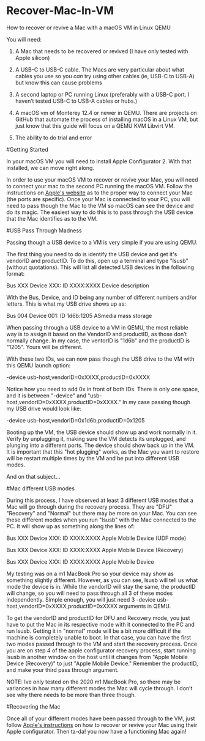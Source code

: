 # Recover-Mac-In-VM
How to recover or revive a Mac with a macOS VM in Linux QEMU

You will need:

  1. A Mac that needs to be recovered or revived (I have only tested with Apple silicon)

  2. A USB-C to USB-C cable. The Macs are very particular about what cables you use so you *can* try using other cables (ie, USB-C to USB-A) but know this can cause problems

  3. A second laptop or PC running Linux (preferably with a USB-C port. I haven’t tested USB-C to USB-A cables or hubs.)

  4. A macOS vm of Monterey 12.4 or newer in QEMU. There are projects on GitHub that automate the process of installing macOS in a Linux VM, but just know that this guide will focus on a QEMU KVM Libvirt VM.

  5. The ability to do trial and error

  #Getting Started

  In your macOS VM you will need to install Apple Configurator 2. With that installed, we can move right along. 
  
  In order to use your macOS VM to recover or revive your Mac, you will need to connect your mac to the second PC running the macOS VM. Follow the instructions on [Apple's website](https://support.apple.com/guide/apple-configurator-mac/revive-or-restore-a-mac-with-apple-silicon-apdd5f3c75ad/mac) as to the proper way to connect your Mac (the ports are specific). Once your Mac is connected to your PC, you will need to pass though the Mac to the VM so macOS can see the device and do its magic. The easiest way to do this is to pass through the USB device that the Mac identifies as to the VM.

#USB Pass Through Madness

  Passing though a USB device to a VM is very simple if you are using QEMU. 

  The first thing you need to do is identify the USB device and get it's vendorID and productID. To do this, open up a terminal and type "lsusb" (without quotations). This will list all detected USB devices in the following format:

Bus XXX Device XXX: ID XXXX:XXXX Device description

  With the Bus, Device, and ID being any number of different numbers and/or letters. This is what my USB drive shows up as:

Bus 004 Device 001: ID 1d6b:1205 ASmedia mass storage

  When passing through a USB device to a VM in QEMU, the most reliable way is to assign it based on the VendorID and productID, as those don’t normally change. In my case, the ventorID is "1d6b" and the productID is "1205". Yours will be different.

  With these two IDs, we can now pass though the USB drive to the VM with this QEMU launch option:

-device usb-host,vendorID=0xXXXX,productID=0xXXXX

  Notice how you need to add 0x in front of both IDs. There is only one space, and it is between "-device" and "usb-host,vendorID=0xXXXX,productID=0xXXXX." In my case passing though my USB drive would look like:

-device usb-host,vendorID=0x1d6b,productID=0x1205

  Booting up the VM, the USB device should show up and work normally in it. Verify by unplugging it, making sure the VM detects its unplugged, and plunging into a different ports. The device should show back up in the VM. It is important that this "hot plugging" works, as the Mac you want to restore will be restart multiple times by the VM and be put into different USB modes.

And on that subject...

#Mac different USB modes

  During this process, I have observed at least 3 different USB modes that a Mac will go through during the recovery process. They are "DFU" "Recovery" and "Normal" but there may be more on your Mac. You can see these different modes when you run "lsusb" with the Mac connected to the PC. It will show up as something along the lines of:

Bus XXX Device XXX: ID XXXX:XXXX Apple Mobile Device (UDF mode)

Bus XXX Device XXX: ID XXXX:XXXX Apple Mobile Device (Recovery)

Bus XXX Device XXX: ID XXXX:XXXX Apple Mobile Device 

  My testing was on a m1 MacBook Pro so your device may show as something slightly different. However, as you can see, lsusb will tell us what mode the device is in. While the vendorID will stay the same, the productID will change, so you will need to pass through all 3 of these modes independently. Simple enough, you will just need 3 -device usb-host,vendorID=0xXXXX,productID=0xXXXX arguments in QEMU. 

  To get the vendorID and productID for DFU and Recovery mode, you just have to put the Mac in its respective mode with it connected to the PC and run lsusb. Getting it in "normal" mode will be a bit more difficult if the machine is completely unable to boot. In that case, you can have the first two modes passed through to the VM and start the recovery process. Once you are on step 4 of the apple configurator recovery process, start running lsusb in another window on the host until it changes from "Apple Mobile Device (Recovery)" to just "Apple Mobile Device." Remember the productID, and make your third pass through argument.

  NOTE: Ive only tested on the 2020 m1 MacBook Pro, so there may be variances in how many different modes the Mac will cycle through. I don’t see why there needs to be more than three though.


#Recovering the Mac

  Once all of your different modes have been passed through to the VM, just follow [Apple's instructions](https://support.apple.com/guide/apple-configurator-mac/revive-or-restore-a-mac-with-apple-silicon-apdd5f3c75ad/mac) on how to recover or revive your Mac using their Apple configurator. Then ta-da! you now have a functioning Mac again!
